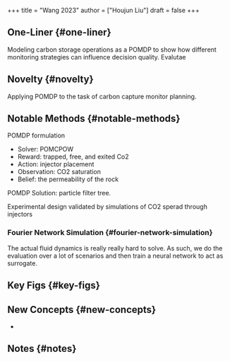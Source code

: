 +++
title = "Wang 2023"
author = ["Houjun Liu"]
draft = false
+++

## One-Liner {#one-liner}

Modeling carbon storage operations as a POMDP to show how different monitoring strategies can influence decision quality. Evalutae


## Novelty {#novelty}

Applying POMDP to the task of carbon capture monitor planning.


## Notable Methods {#notable-methods}

POMDP formulation

-   Solver: POMCPOW
-   Reward: trapped, free, and exited Co2
-   Action: injector placement
-   Observation: CO2 saturation
-   Belief: the permeability of the rock

POMDP Solution: particle filter tree.

Experimental design validated by simulations of CO2 sperad through injectors


### Fourier Network Simulation {#fourier-network-simulation}

The actual fluid dynamics is really really hard to solve. As such, we do the evaluation over a lot of scenarios and then train a neural network to act as surrogate.


## Key Figs {#key-figs}


## New Concepts {#new-concepts}

-


## Notes {#notes}
